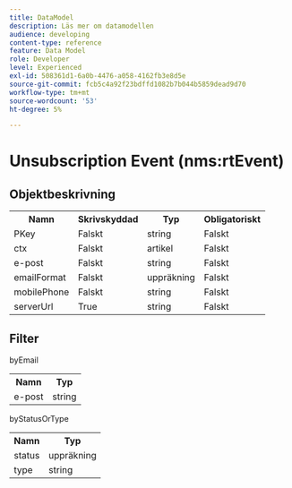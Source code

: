 ```yaml
---
title: DataModel
description: Läs mer om datamodellen
audience: developing
content-type: reference
feature: Data Model
role: Developer
level: Experienced
exl-id: 508361d1-6a0b-4476-a058-4162fb3e8d5e
source-git-commit: fcb5c4a92f23bdffd1082b7b044b5859dead9d70
workflow-type: tm+mt
source-wordcount: '53'
ht-degree: 5%

---
```


# Unsubscription Event (nms:rtEvent)

## Objektbeskrivning

<table>
               <tr>
                  <th>Namn</th>
                  <th>Skrivskyddad</th>
                  <th>Typ</th>
                  <th>Obligatoriskt</th>
               </tr>
               <tr>
                  <td>PKey</td>
                  <td>Falskt</td>
                  <td>string</td>
                  <td>Falskt</td>
               </tr>
               <tr>
                  <td>ctx</td>
                  <td>Falskt</td>
                  <td>artikel</td>
                  <td>Falskt</td>
               </tr>
               <tr>
                  <td>e-post</td>
                  <td>Falskt</td>
                  <td>string</td>
                  <td>Falskt</td>
               </tr>
               <tr>
                  <td>emailFormat</td>
                  <td>Falskt</td>
                  <td>uppräkning</td>
                  <td>Falskt</td>
               </tr>
               <tr>
                  <td>mobilePhone</td>
                  <td>Falskt</td>
                  <td>string</td>
                  <td>Falskt</td>
               </tr>
               <tr>
                  <td>serverUrl</td>
                  <td>True</td>
                  <td>string</td>
                  <td>Falskt</td>
               </tr>
            </table>

## Filter

byEmail

<table>
    <tr>
    <th>Namn</th>
    <th>Typ</th>
    </tr>
    <tr>
    <td>e-post</td>
    <td>string</td>
    </tr>
</table>

byStatusOrType

<table>
        <tr>
        <th>Namn</th>
        <th>Typ</th>
        </tr>
        <tr>
        <td>status</td>
        <td>uppräkning</td>
        </tr>
        <tr>
        <td>type</td>
        <td>string</td>
        </tr>
    </table>
